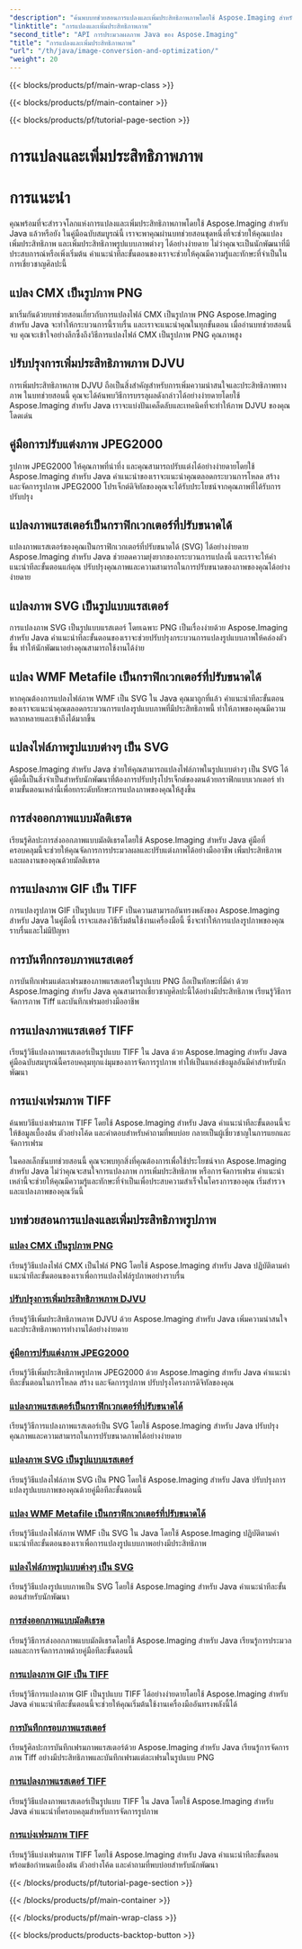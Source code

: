 ```yaml
---
"description": "ค้นพบบทช่วยสอนการแปลงและเพิ่มประสิทธิภาพภาพโดยใช้ Aspose.Imaging สำหรับ Java เรียนรู้วิธีการแปลง เพิ่มประสิทธิภาพ และเพิ่มประสิทธิภาพรูปแบบภาพต่างๆ ได้อย่างง่ายดาย"
"linktitle": "การแปลงและเพิ่มประสิทธิภาพภาพ"
"second_title": "API การประมวลผลภาพ Java ของ Aspose.Imaging"
"title": "การแปลงและเพิ่มประสิทธิภาพภาพ"
"url": "/th/java/image-conversion-and-optimization/"
"weight": 20
---
```


{{< blocks/products/pf/main-wrap-class >}}

{{< blocks/products/pf/main-container >}}

{{< blocks/products/pf/tutorial-page-section >}}

# การแปลงและเพิ่มประสิทธิภาพภาพ


# การแนะนำ

คุณพร้อมที่จะสำรวจโลกแห่งการแปลงและเพิ่มประสิทธิภาพภาพโดยใช้ Aspose.Imaging สำหรับ Java แล้วหรือยัง ในคู่มือฉบับสมบูรณ์นี้ เราจะพาคุณผ่านบทช่วยสอนชุดหนึ่งที่จะช่วยให้คุณแปลง เพิ่มประสิทธิภาพ และเพิ่มประสิทธิภาพรูปแบบภาพต่างๆ ได้อย่างง่ายดาย ไม่ว่าคุณจะเป็นนักพัฒนาที่มีประสบการณ์หรือเพิ่งเริ่มต้น คำแนะนำทีละขั้นตอนของเราจะช่วยให้คุณมีความรู้และทักษะที่จำเป็นในการเชี่ยวชาญศิลปะนี้

## แปลง CMX เป็นรูปภาพ PNG

มาเริ่มกันด้วยบทช่วยสอนเกี่ยวกับการแปลงไฟล์ CMX เป็นรูปภาพ PNG Aspose.Imaging สำหรับ Java จะทำให้กระบวนการนี้ราบรื่น และเราจะแนะนำคุณในทุกขั้นตอน เมื่ออ่านบทช่วยสอนนี้จบ คุณจะเข้าใจอย่างลึกซึ้งถึงวิธีการแปลงไฟล์ CMX เป็นรูปภาพ PNG คุณภาพสูง

## ปรับปรุงการเพิ่มประสิทธิภาพภาพ DJVU

การเพิ่มประสิทธิภาพภาพ DJVU ถือเป็นสิ่งสำคัญสำหรับการเพิ่มความน่าสนใจและประสิทธิภาพทางภาพ ในบทช่วยสอนนี้ คุณจะได้ค้นพบวิธีการบรรลุผลดังกล่าวได้อย่างง่ายดายโดยใช้ Aspose.Imaging สำหรับ Java เราจะแบ่งปันเคล็ดลับและเทคนิคที่จะทำให้ภาพ DJVU ของคุณโดดเด่น

## คู่มือการปรับแต่งภาพ JPEG2000

รูปภาพ JPEG2000 ให้คุณภาพที่น่าทึ่ง และคุณสามารถปรับแต่งได้อย่างง่ายดายโดยใช้ Aspose.Imaging สำหรับ Java คำแนะนำของเราจะแนะนำคุณตลอดกระบวนการโหลด สร้าง และจัดการรูปภาพ JPEG2000 โปรเจ็กต์ดิจิทัลของคุณจะได้รับประโยชน์จากคุณภาพที่ได้รับการปรับปรุง

## แปลงภาพแรสเตอร์เป็นกราฟิกเวกเตอร์ที่ปรับขนาดได้

แปลงภาพแรสเตอร์ของคุณเป็นกราฟิกเวกเตอร์ที่ปรับขนาดได้ (SVG) ได้อย่างง่ายดาย Aspose.Imaging สำหรับ Java ช่วยลดความยุ่งยากของกระบวนการแปลงนี้ และเราจะให้คำแนะนำทีละขั้นตอนแก่คุณ ปรับปรุงคุณภาพและความสามารถในการปรับขนาดของภาพของคุณได้อย่างง่ายดาย

## แปลงภาพ SVG เป็นรูปแบบแรสเตอร์

การแปลงภาพ SVG เป็นรูปแบบแรสเตอร์ โดยเฉพาะ PNG เป็นเรื่องง่ายด้วย Aspose.Imaging สำหรับ Java คำแนะนำทีละขั้นตอนของเราจะช่วยปรับปรุงกระบวนการแปลงรูปแบบภาพให้คล่องตัวขึ้น ทำให้นักพัฒนาอย่างคุณสามารถใช้งานได้ง่าย

## แปลง WMF Metafile เป็นกราฟิกเวกเตอร์ที่ปรับขนาดได้

หากคุณต้องการแปลงไฟล์ภาพ WMF เป็น SVG ใน Java คุณมาถูกที่แล้ว คำแนะนำทีละขั้นตอนของเราจะแนะนำคุณตลอดกระบวนการแปลงรูปแบบภาพที่มีประสิทธิภาพนี้ ทำให้ภาพของคุณมีความหลากหลายและเข้าถึงได้มากขึ้น

## แปลงไฟล์ภาพรูปแบบต่างๆ เป็น SVG

Aspose.Imaging สำหรับ Java ช่วยให้คุณสามารถแปลงไฟล์ภาพในรูปแบบต่างๆ เป็น SVG ได้ คู่มือนี้เป็นสิ่งจำเป็นสำหรับนักพัฒนาที่ต้องการปรับปรุงโปรเจ็กต์ของตนด้วยกราฟิกแบบเวกเตอร์ ทำตามขั้นตอนเหล่านี้เพื่อยกระดับทักษะการแปลงภาพของคุณให้สูงขึ้น

## การส่งออกภาพแบบมัลติเธรด

เรียนรู้ศิลปะการส่งออกภาพแบบมัลติเธรดโดยใช้ Aspose.Imaging สำหรับ Java คู่มือที่ครอบคลุมนี้จะช่วยให้คุณจัดการการประมวลผลและปรับแต่งภาพได้อย่างมืออาชีพ เพิ่มประสิทธิภาพและผลงานของคุณด้วยมัลติเธรด

## การแปลงภาพ GIF เป็น TIFF

การแปลงรูปภาพ GIF เป็นรูปแบบ TIFF เป็นความสามารถอันทรงพลังของ Aspose.Imaging สำหรับ Java ในคู่มือนี้ เราจะแสดงวิธีเริ่มต้นใช้งานเครื่องมือนี้ ซึ่งจะทำให้การแปลงรูปภาพของคุณราบรื่นและไม่มีปัญหา

## การบันทึกกรอบภาพแรสเตอร์

การบันทึกเฟรมแต่ละเฟรมของภาพแรสเตอร์ในรูปแบบ PNG ถือเป็นทักษะที่มีค่า ด้วย Aspose.Imaging สำหรับ Java คุณสามารถเชี่ยวชาญศิลปะนี้ได้อย่างมีประสิทธิภาพ เรียนรู้วิธีการจัดการภาพ Tiff และบันทึกเฟรมอย่างมืออาชีพ

## การแปลงภาพแรสเตอร์ TIFF

เรียนรู้วิธีแปลงภาพแรสเตอร์เป็นรูปแบบ TIFF ใน Java ด้วย Aspose.Imaging สำหรับ Java คู่มือฉบับสมบูรณ์นี้ครอบคลุมทุกแง่มุมของการจัดการรูปภาพ ทำให้เป็นแหล่งข้อมูลอันมีค่าสำหรับนักพัฒนา

## การแบ่งเฟรมภาพ TIFF

ค้นพบวิธีแบ่งเฟรมภาพ TIFF โดยใช้ Aspose.Imaging สำหรับ Java คำแนะนำทีละขั้นตอนนี้จะให้ข้อมูลเบื้องต้น ตัวอย่างโค้ด และคำตอบสำหรับคำถามที่พบบ่อย กลายเป็นผู้เชี่ยวชาญในการแยกและจัดการเฟรม

ในคอลเล็กชันบทช่วยสอนนี้ คุณจะพบทุกสิ่งที่คุณต้องการเพื่อใช้ประโยชน์จาก Aspose.Imaging สำหรับ Java ไม่ว่าคุณจะสนใจการแปลงภาพ การเพิ่มประสิทธิภาพ หรือการจัดการเฟรม คำแนะนำเหล่านี้จะช่วยให้คุณมีความรู้และทักษะที่จำเป็นเพื่อประสบความสำเร็จในโครงการของคุณ เริ่มสำรวจและแปลงภาพของคุณวันนี้
## บทช่วยสอนการแปลงและเพิ่มประสิทธิภาพรูปภาพ
### [แปลง CMX เป็นรูปภาพ PNG](./convert-cmx-to-png-image/)
เรียนรู้วิธีแปลงไฟล์ CMX เป็นไฟล์ PNG โดยใช้ Aspose.Imaging สำหรับ Java ปฏิบัติตามคำแนะนำทีละขั้นตอนของเราเพื่อการแปลงไฟล์รูปภาพอย่างราบรื่น
### [ปรับปรุงการเพิ่มประสิทธิภาพภาพ DJVU](./improve-djvu-image-optimization/)
เรียนรู้วิธีเพิ่มประสิทธิภาพภาพ DJVU ด้วย Aspose.Imaging สำหรับ Java เพิ่มความน่าสนใจและประสิทธิภาพการทำงานได้อย่างง่ายดาย
### [คู่มือการปรับแต่งภาพ JPEG2000](./jpeg2000-image-optimization-guide/)
เรียนรู้วิธีเพิ่มประสิทธิภาพรูปภาพ JPEG2000 ด้วย Aspose.Imaging สำหรับ Java คำแนะนำทีละขั้นตอนในการโหลด สร้าง และจัดการรูปภาพ ปรับปรุงโครงการดิจิทัลของคุณ
### [แปลงภาพแรสเตอร์เป็นกราฟิกเวกเตอร์ที่ปรับขนาดได้](./convert-raster-images-to-scalable-vector-graphics/)
เรียนรู้วิธีการแปลงภาพแรสเตอร์เป็น SVG โดยใช้ Aspose.Imaging สำหรับ Java ปรับปรุงคุณภาพและความสามารถในการปรับขนาดภาพได้อย่างง่ายดาย
### [แปลงภาพ SVG เป็นรูปแบบแรสเตอร์](./convert-svg-images-to-raster-format/)
เรียนรู้วิธีแปลงไฟล์ภาพ SVG เป็น PNG โดยใช้ Aspose.Imaging สำหรับ Java ปรับปรุงการแปลงรูปแบบภาพของคุณด้วยคู่มือทีละขั้นตอนนี้
### [แปลง WMF Metafile เป็นกราฟิกเวกเตอร์ที่ปรับขนาดได้](./convert-wmf-metafiles-to-scalable-vector-graphics/)
เรียนรู้วิธีแปลงไฟล์ภาพ WMF เป็น SVG ใน Java โดยใช้ Aspose.Imaging ปฏิบัติตามคำแนะนำทีละขั้นตอนของเราเพื่อการแปลงรูปแบบภาพอย่างมีประสิทธิภาพ
### [แปลงไฟล์ภาพรูปแบบต่างๆ เป็น SVG](./convert-various-image-formats-to-svg/)
เรียนรู้วิธีแปลงรูปแบบภาพเป็น SVG โดยใช้ Aspose.Imaging สำหรับ Java คำแนะนำทีละขั้นตอนสำหรับนักพัฒนา
### [การส่งออกภาพแบบมัลติเธรด](./multi-threaded-image-export/)
เรียนรู้วิธีการส่งออกภาพแบบมัลติเธรดโดยใช้ Aspose.Imaging สำหรับ Java เรียนรู้การประมวลผลและการจัดการภาพด้วยคู่มือทีละขั้นตอนนี้
### [การแปลงภาพ GIF เป็น TIFF](./gif-to-tiff-image-conversion/)
เรียนรู้วิธีการแปลงภาพ GIF เป็นรูปแบบ TIFF ได้อย่างง่ายดายโดยใช้ Aspose.Imaging สำหรับ Java คำแนะนำทีละขั้นตอนนี้จะช่วยให้คุณเริ่มต้นใช้งานเครื่องมืออันทรงพลังนี้ได้
### [การบันทึกกรอบภาพแรสเตอร์](./raster-image-frame-saving/)
เรียนรู้ศิลปะการบันทึกเฟรมภาพแรสเตอร์ด้วย Aspose.Imaging สำหรับ Java เรียนรู้การจัดการภาพ Tiff อย่างมีประสิทธิภาพและบันทึกเฟรมแต่ละเฟรมในรูปแบบ PNG
### [การแปลงภาพแรสเตอร์ TIFF](./raster-image-tiff-conversion/)
เรียนรู้วิธีแปลงภาพแรสเตอร์เป็นรูปแบบ TIFF ใน Java โดยใช้ Aspose.Imaging สำหรับ Java คำแนะนำที่ครอบคลุมสำหรับการจัดการรูปภาพ
### [การแบ่งเฟรมภาพ TIFF](./tiff-image-frame-splitting/)
เรียนรู้วิธีแบ่งเฟรมภาพ TIFF โดยใช้ Aspose.Imaging สำหรับ Java คำแนะนำทีละขั้นตอนพร้อมข้อกำหนดเบื้องต้น ตัวอย่างโค้ด และคำถามที่พบบ่อยสำหรับนักพัฒนา

{{< /blocks/products/pf/tutorial-page-section >}}

{{< /blocks/products/pf/main-container >}}

{{< /blocks/products/pf/main-wrap-class >}}

{{< blocks/products/products-backtop-button >}}